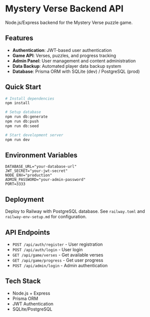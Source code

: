 # Mystery Verse Backend API

Node.js/Express backend for the Mystery Verse puzzle game.

## Features

- **Authentication**: JWT-based user authentication
- **Game API**: Verses, puzzles, and progress tracking
- **Admin Panel**: User management and content administration
- **Data Backup**: Automated player data backup system
- **Database**: Prisma ORM with SQLite (dev) / PostgreSQL (prod)

## Quick Start

```bash
# Install dependencies
npm install

# Setup database
npm run db:generate
npm run db:push
npm run db:seed

# Start development server
npm run dev
```

## Environment Variables

```env
DATABASE_URL="your-database-url"
JWT_SECRET="your-jwt-secret"
NODE_ENV="production"
ADMIN_PASSWORD="your-admin-password"
PORT=3333
```

## Deployment

Deploy to Railway with PostgreSQL database. See `railway.toml` and `railway-env-setup.md` for configuration.

## API Endpoints

- `POST /api/auth/register` - User registration
- `POST /api/auth/login` - User login
- `GET /api/game/verses` - Get available verses
- `GET /api/game/progress` - Get user progress
- `POST /api/admin/login` - Admin authentication

## Tech Stack

- Node.js + Express
- Prisma ORM
- JWT Authentication
- SQLite/PostgreSQL